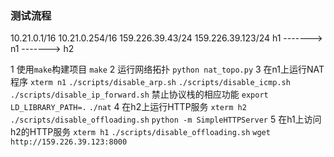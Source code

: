 ### 测试流程

10.21.0.1/16    10.21.0.254/16 159.226.39.43/24   159.226.39.123/24
     h1       ------->        n1         ------->         h2

1 使用`make`构建项目
  `make`
2 运行网络拓扑
  `python nat_topo.py`
3 在n1上运行NAT程序
  `xterm n1`
  `./scripts/disable_arp.sh`
  `./scripts/disable_icmp.sh`
  `./scripts/disable_ip_forward.sh` 禁止协议栈的相应功能
  `export LD_LIBRARY_PATH=.`
  `./nat`
4 在h2上运行HTTP服务
  `xterm h2`
  `./scripts/disable_offloading.sh`
  `python -m SimpleHTTPServer`
5 在h1上访问h2的HTTP服务
  `xterm h1`
  `./scripts/disable_offloading.sh`
  `wget http://159.226.39.123:8000`
  

